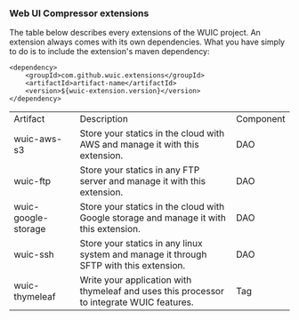 ### Web UI Compressor extensions

The table below describes every extensions of the WUIC project. An extension always comes with its own
dependencies. What you have simply to do is to include the extension's maven dependency:

```
<dependency>
    <groupId>com.github.wuic.extensions</groupId>
    <artifactId>artifact-name</artifactId>
    <version>${wuic-extension.version}</version>
</dependency>
```

<table width=100% height=100%>
    <tr>
        <td>Artifact</td>
        <td>Description</td>
        <td>Component</td>
    </tr>
    <tr>
        <td>wuic-aws-s3</td>
        <td>
            Store your statics in the cloud with AWS and manage it with this extension.
        </td>
        <td>
            DAO
        </td>
    </tr>
    <tr>
        <td>wuic-ftp</td>
        <td>
            Store your statics in any FTP server and manage it with this extension.
        </td>
        <td>
            DAO
        </td>
    </tr>
    <tr>
        <td>wuic-google-storage</td>
        <td>
            Store your statics in the cloud with Google storage and manage it with this extension.
        </td>
        <td>
            DAO
        </td>
    </tr>
    <tr>
        <td>wuic-ssh</td>
        <td>
            Store your statics in any linux system and manage it through SFTP with this extension.
        </td>
        <td>
            DAO
        </td>
    </tr>
    <tr>
        <td>wuic-thymeleaf</td>
        <td>
            Write your application with thymeleaf and uses this processor to integrate WUIC features.
        </td>
        <td>
            Tag
        </td>
    </tr>
</table>
